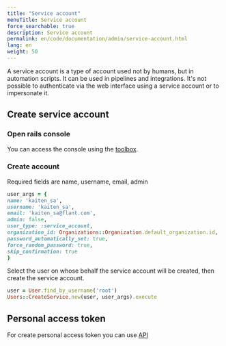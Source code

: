 ```yaml
---
title: "Service account"
menuTitle: Service account
force_searchable: true
description: Service account
permalink: en/code/documentation/admin/service-account.html
lang: en
weight: 50
---
```


A service account is a type of account used not by humans, but in automation scripts. It can be used in pipelines and integrations. It's not possible to authenticate via the web interface using a service account or to impersonate it.

## Create service account

### Open rails console

You can access the console using the [toolbox](https://deckhouse.ru/products/kubernetes-platform/modules/code/stable/maintenance.html#toolbox).

### Create account

Required fields are name, username, email, admin

```ruby
user_args = {
name: 'kaiten_sa',
username: 'kaiten_sa',
email: 'kaiten_sa@flant.com',
admin: false,
user_type: :service_account,
organization_id: Organizations::Organization.default_organization.id,
password_automatically_set: true,
force_random_password: true,
skip_confirmation: true
}
```

Select the user on whose behalf the service account will be created, then create the service account.

```ruby
user = User.find_by_username('root')
Users::CreateService.new(user, user_args).execute
```

## Personal access token

For create personal access token you can use [API](https://docs.gitlab.com/api/personal_access_tokens/)
